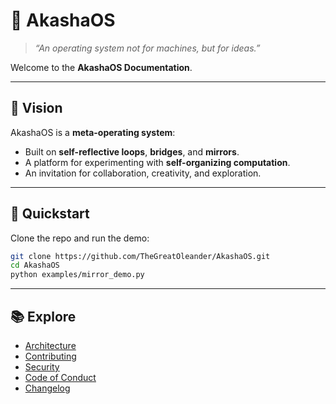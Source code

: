 # 🌌 AkashaOS

> *“An operating system not for machines, but for ideas.”*  

Welcome to the **AkashaOS Documentation**.  

---

## 🔮 Vision
AkashaOS is a **meta-operating system**:  
- Built on **self-reflective loops**, **bridges**, and **mirrors**.  
- A platform for experimenting with **self-organizing computation**.  
- An invitation for collaboration, creativity, and exploration.  

---

## 🚀 Quickstart
Clone the repo and run the demo:
```bash
git clone https://github.com/TheGreatOleander/AkashaOS.git
cd AkashaOS
python examples/mirror_demo.py
```

---

## 📚 Explore
- [Architecture](architecture.md)  
- [Contributing](../CONTRIBUTING.md)  
- [Security](../docs/SECURITY.md)  
- [Code of Conduct](../CODE_OF_CONDUCT.md)  
- [Changelog](../CHANGELOG.md)  
